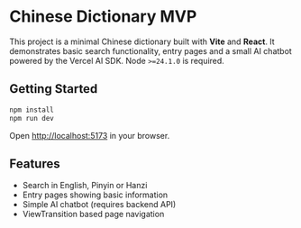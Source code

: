 # Chinese Dictionary MVP

This project is a minimal Chinese dictionary built with **Vite** and **React**. It demonstrates basic search functionality, entry pages and a small AI chatbot powered by the Vercel AI SDK. Node `>=24.1.0` is required.

## Getting Started

```bash
npm install
npm run dev
```

Open <http://localhost:5173> in your browser.

## Features

- Search in English, Pinyin or Hanzi
- Entry pages showing basic information
- Simple AI chatbot (requires backend API)
- ViewTransition based page navigation
